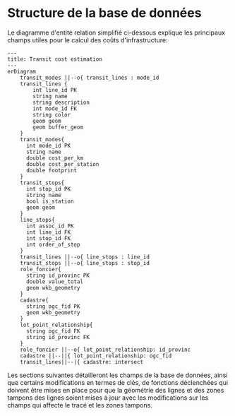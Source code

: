# Structure de la base de données 

Le diagramme d'entité relation simplifié ci-dessous explique les principaux champs utiles pour le calcul des coûts d'infrastructure:
```mermaid
---
title: Transit cost estimation
---
erDiagram
    transit_modes ||--o{ transit_lines : mode_id
    transit_lines {
        int line_id PK
        string name
        string description
        int mode_id FK
        string color
        geom geom
        geom buffer_geom
    }
    transit_modes{
      int mode_id PK
      string name
      double cost_per_km
      double cost_per_station
      double footprint
    }
    transit_stops{
      int stop_id PK
      string name
      bool is_station
      geom geom
    }
    line_stops{
      int assoc_id PK
      int line_id FK
      int stop_id FK
      int order_of_stop
    }
    transit_lines ||--o{ line_stops : line_id
    transit_stops ||--o{ line_stops : stop_id
    role_foncier{
      string id_provinc PK
      double value_total
      geom wkb_geometry  
    }
    cadastre{
      string ogc_fid PK
      geom wkb_geometry
    }
    lot_point_relationship{
      string ogc_fid FK
      string id_provinc FK
    }
    role_foncier ||--o{ lot_point_relationship: id_provinc
    cadastre ||--||{ lot_point_relationship: ogc_fid 
    transit_lines||--|{ cadastre: intersect
```
Les sections suivantes détailleront les champs de la base de données, ainsi que certains modifications en termes de clés, de fonctions déclenchées qui doivent être mises en place pour que la géométrie des lignes et des zones tampons des lignes soient mises à jour avec les modifications sur les champs qui affecte le tracé et les zones tampons.
